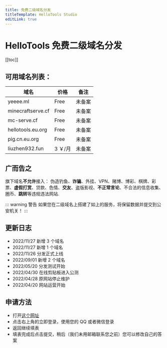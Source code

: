 ```yaml
---
title: 免费二级域名分发
titleTemplate: HelloTools Studio
editLink: true
---
```

# HelloTools 免费二级域名分发

[[toc]]

## 可用域名列表：

| 域名              | 价格    | 备注   |
| ----------------- | ------- | ------ |
| yeeee.ml          | Free    | 未备案 |
| minecraftserve.cf | Free    | 未备案 |
| mc-serve.cf       | Free    | 未备案 |
| hellotools.eu.org | Free    | 未备案 |
| pig.cn.eu.org     | Free    | 未备案 |
| liuzhen932.fun    | 3 ￥/月 | 未备案 |

## 广而告之

旗下域名**不允许**接入：
伪造钓鱼、**诈骗**、外挂、VPN、赌博、博彩、棋牌、彩票、**虚假打赏**、贷款、色情、**交友**、盗版影视、**不正常言论**、不合法的信息收集、圈币、**跳转**等违规违法网站.

::: warning 警告
如果您在二级域名上搭建了如上的服务，将保留数据并提交到公安机关！
:::

## 更新日志

- 2022/11/27 新增 3 个域名
- 2022/11/27 新增 1 个域名
- 2022/11/26 分发正式上线
- 2022/09/01 新增 2 个域名
- 2022/05/20 分发测试开始
- 2022/04/30 在线剪贴板进入公测
- 2022/04/28 原网站停止维护
- 2022/04/20 网站运营开始

## 申请方法

- 打开[这个网址](https://docs.qq.com/form/page/DT2hXZHd5eW1HdWJD)
- 点击右上角的立即登录，使用您的 QQ 或者微信登录
- 返回继续填表
- 填表完成后点击提交，稍后（我们未用邮箱联系您之前）您可以修改自己的答案
